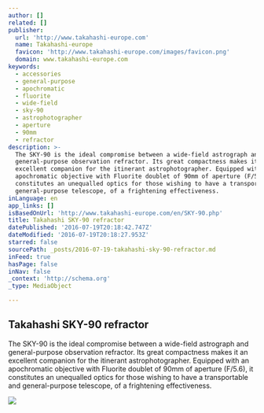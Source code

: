 ```yaml
---
author: []
related: []
publisher:
  url: 'http://www.takahashi-europe.com'
  name: Takahashi-europe
  favicon: 'http://www.takahashi-europe.com/images/favicon.png'
  domain: www.takahashi-europe.com
keywords:
  - accessories
  - general-purpose
  - apochromatic
  - fluorite
  - wide-field
  - sky-90
  - astrophotographer
  - aperture
  - 90mm
  - refractor
description: >-
  The SKY-90 is the ideal compromise between a wide-field astrograph and
  general-purpose observation refractor. Its great compactness makes it an
  excellent companion for the itinerant astrophotographer. Equipped with an
  apochromatic objective with Fluorite doublet of 90mm of aperture (F/5.6), it
  constitutes an unequalled optics for those wishing to have a transportable and
  general-purpose telescope, of a frightening effectiveness.
inLanguage: en
app_links: []
isBasedOnUrl: 'http://www.takahashi-europe.com/en/SKY-90.php'
title: Takahashi SKY-90 refractor
datePublished: '2016-07-19T20:18:42.747Z'
dateModified: '2016-07-19T20:18:27.953Z'
starred: false
sourcePath: _posts/2016-07-19-takahashi-sky-90-refractor.md
inFeed: true
hasPage: false
inNav: false
_context: 'http://schema.org'
_type: MediaObject

---
```

<article style=""><h1>Takahashi SKY-90 refractor</h1><p>The SKY-90 is the ideal compromise between a wide-field astrograph and general-purpose observation refractor. Its great compactness makes it an excellent companion for the itinerant astrophotographer. Equipped with an apochromatic objective with Fluorite doublet of 90mm of aperture (F/5.6), it constitutes an unequalled optics for those wishing to have a transportable and general-purpose telescope, of a frightening effectiveness.</p><img src="http://www.takahashi-europe.com/images/products/sky90/SKY-90_profil_300.jpg" /></article>
